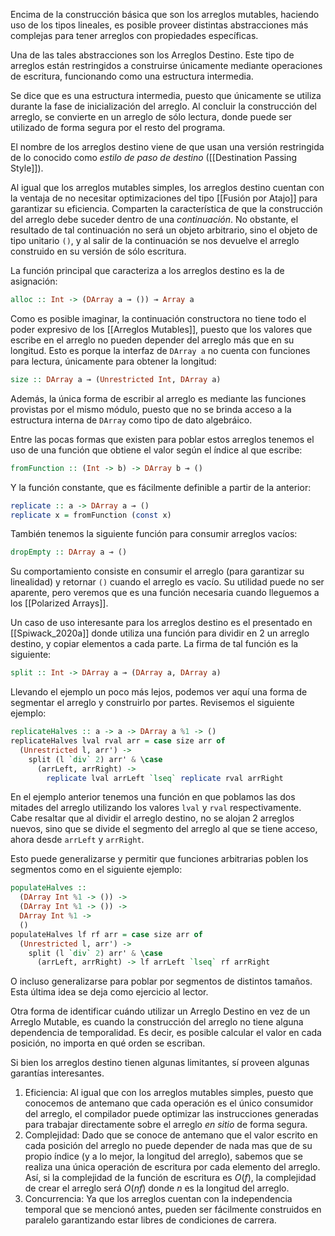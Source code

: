 Encima de la construcción básica que son los arreglos mutables, haciendo uso de los tipos lineales, es posible proveer distintas abstracciones más complejas para tener arreglos con propiedades específicas.

Una de las tales abstracciones son los Arreglos Destino. Este tipo de arreglos están restringidos a construirse únicamente mediante operaciones de escritura, funcionando como una estructura intermedia.

Se dice que es una estructura intermedia, puesto que únicamente se utiliza durante la fase de inicialización del arreglo. Al concluir la construcción del arreglo, se convierte en un arreglo de sólo lectura, donde puede ser utilizado de forma segura por el resto del programa.

El nombre de los arreglos destino viene de que usan una versión restringida de lo conocido como *estilo de paso de destino* ([[Destination Passing Style]]).

Al igual que los arreglos mutables simples, los arreglos destino cuentan con la ventaja de no necesitar optimizaciones del tipo [[Fusión por Atajo]] para garantizar su eficiencia. Comparten la característica de que la construcción del arreglo debe suceder dentro de una *continuación*. No obstante, el resultado de tal continuación no será un objeto arbitrario, sino el objeto de tipo unitario `()`, y al salir de la continuación se nos devuelve el arreglo construido en su versión de sólo escritura.

La función principal que caracteriza a los arreglos destino es la de asignación:

```haskell
alloc :: Int -> (DArray a ⊸ ()) ⊸ Array a
```

Como es posible imaginar, la continuación constructora no tiene todo el poder expresivo de los [[Arreglos Mutables]], puesto que los valores que escribe en el arreglo no pueden depender del arreglo más que en su longitud. Esto es porque la interfaz de `DArray a` no cuenta con funciones para lectura, únicamente para obtener la longitud:

```haskell
size :: DArray a ⊸ (Unrestricted Int, DArray a)
```

Además, la única forma de escribir al arreglo es mediante las funciones provistas por el mismo módulo, puesto que no se brinda acceso a la estructura interna de `DArray` como tipo de dato algebráico.

Entre las pocas formas que existen para poblar estos arreglos tenemos el uso de una función que obtiene el valor según el índice al que escribe:

```haskell
fromFunction :: (Int -> b) -> DArray b ⊸ ()
```

Y la función constante, que es fácilmente definible a partir de la anterior:

```haskell
replicate :: a -> DArray a ⊸ ()
replicate x = fromFunction (const x)
```

También tenemos la siguiente función para consumir arreglos vacíos:

```haskell
dropEmpty :: DArray a ⊸ ()
```

Su comportamiento consiste en consumir el arreglo (para garantizar su linealidad) y retornar `()` cuando el arreglo es vacío. Su utilidad puede no ser aparente, pero veremos que es una función necesaria cuando lleguemos a los [[Polarized Arrays]].

Un caso de uso interesante para los arreglos destino es el presentado en [[Spiwack_2020a]] donde utiliza una función para dividir en 2 un arreglo destino, y copiar elementos a cada parte. La firma de tal función es la siguiente:

```haskell
split :: Int -> DArray a ⊸ (DArray a, DArray a)
```

Llevando el ejemplo un poco más lejos, podemos ver aquí una forma de segmentar el arreglo y construirlo por partes. Revisemos el siguiente ejemplo:

```haskell
replicateHalves :: a -> a -> DArray a %1 -> ()
replicateHalves lval rval arr = case size arr of
  (Unrestricted l, arr') ->
    split (l `div` 2) arr' & \case
      (arrLeft, arrRight) ->
        replicate lval arrLeft `lseq` replicate rval arrRight
```

En el ejemplo anterior tenemos una función en que poblamos las dos mitades del arreglo utilizando los valores `lval` y `rval` respectivamente. Cabe resaltar que al dividir el arreglo destino, no se alojan 2 arreglos nuevos, sino que se divide el segmento del arreglo al que se tiene acceso, ahora desde `arrLeft` y `arrRight`.

Esto puede generalizarse y permitir que funciones arbitrarias poblen los segmentos como en el siguiente ejemplo:

```haskell
populateHalves ::
  (DArray Int %1 -> ()) ->
  (DArray Int %1 -> ()) ->
  DArray Int %1 ->
  ()
populateHalves lf rf arr = case size arr of
  (Unrestricted l, arr') ->
    split (l `div` 2) arr' & \case
      (arrLeft, arrRight) -> lf arrLeft `lseq` rf arrRight
```

O incluso generalizarse para poblar por segmentos de distintos tamaños. Esta última idea se deja como ejercicio al lector.

Otra forma de identificar cuándo utilizar un Arreglo Destino en vez de un Arreglo Mutable, es cuando la construcción del arreglo no tiene alguna dependencia de temporalidad. Es decir, es posible calcular el valor en cada posición, no importa en qué orden se escriban.

Si bien los arreglos destino tienen algunas limitantes, sí proveen algunas garantías interesantes.

1. Eficiencia: Al igual que con los arreglos mutables simples, puesto que conocemos de antemano que cada operación es el único consumidor del arreglo, el compilador puede optimizar las instrucciones generadas para trabajar directamente sobre el arreglo *en sitio* de forma segura.
2. Complejidad: Dado que se conoce de antemano que el valor escrito en cada posición del arreglo no puede depender de nada mas que de su propio índice (y a lo mejor, la longitud del arreglo), sabemos que se realiza una única operación de escritura por cada elemento del arreglo. Así, si la complejidad de la función de escritura es $O(f)$, la complejidad de crear el arreglo será $O(nf)$ donde $n$ es la longitud del arreglo.
3. Concurrencia: Ya que los arreglos cuentan con la independencia temporal que se mencionó antes, pueden ser fácilmente construidos en paralelo garantizando estar libres de condiciones de carrera.

